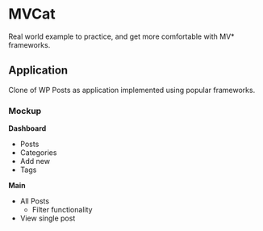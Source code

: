 # MVCat

Real world example to practice, and get more comfortable with MV* frameworks.

## Application

Clone of WP Posts as application implemented using popular frameworks.

### Mockup

**Dashboard**
* Posts
* Categories
* Add new
* Tags

**Main**
* All Posts
  * Filter functionality
* View single post
